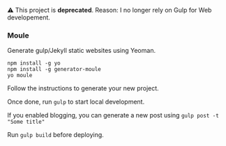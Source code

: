 ⚠️ This project is **deprecated**. Reason: I no longer rely on Gulp for Web developement.

### Moule
Generate gulp/Jekyll static websites using Yeoman.

```shell
npm install -g yo
npm install -g generator-moule
yo moule
```
Follow the instructions to generate your new project.

Once done, run `gulp` to start local development.

If you enabled blogging, you can generate a new post using `gulp post -t "Some title"`

Run `gulp build` before deploying.
